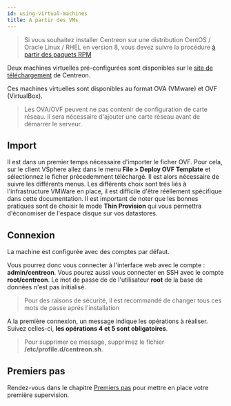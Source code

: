 ```yaml
---
id: using-virtual-machines
title: A partir des VMs
---
```


> Si vous souhaitez installer Centreon sur une distribution CentOS / Oracle Linux
> / RHEL en version 8, vous devez suivre la procédure
> [à partir des paquets RPM](./using-packages.html)

Deux machines virtuelles pré-configurées sont disponibles sur le [site de
téléchargement](https://download.centreon.com) de Centreon.

Ces machines virtuelles sont disponibles au format OVA (VMware) et OVF (VirtualBox).

> Les OVA/OVF peuvent ne pas contenir de configuration de carte réseau. Il sera nécessaire d'ajouter une carte réseau
avant de démarrer le serveur.

## Import

Il est dans un premier temps nécessaire d'importer le ficher OVF. Pour cela, sur le client VSphere allez dans le menu
**File > Deploy OVF Template** et sélectionnez le ficher précedemment téléchargé.
Il est alors nécessaire de suivre les différents menus. Les différents choix sont trés liés à l'infrastructure VMWare
en place, il est difficile d'être rééllement spécifique dans cette documentation.
Il est important de noter que les bonnes pratiques sont de choisir le mode **Thin Provision** qui vous permettra
d'économiser de l'espace disque sur vos datastores.

## Connexion

La machine est configurée avec des comptes par défaut.

Vous pourrez donc vous connecter à l'interface web avec le compte : **admin/centreon**.
Vous pourez aussi vous connecter en SSH avec le compte **root/centreon**.
Le mot de passe de de l'utilisateur **root** de la base de données n'est pas initialisé.

> Pour des raisons de sécurité, il est recommandé de changer tous ces mots de passe aprés l'installation

A la première connexion, un message indique les opérations à réaliser. Suivez celles-ci, **les opérations 4 et 5 sont
obligatoires**.

> Pour supprimer ce message, supprimez le fichier **/etc/profile.d/centreon.sh**.

## Premiers pas

Rendez-vous dans le chapitre [Premiers pas](../../getting-started/installation-first-steps.html)
pour mettre en place votre première supervision.
